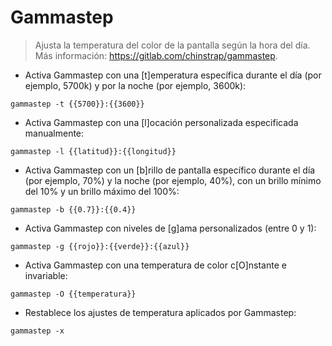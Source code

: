 # Gammastep

> Ajusta la temperatura del color de la pantalla según la hora del día.
> Más información: <https://gitlab.com/chinstrap/gammastep>.

- Activa Gammastep con una [t]emperatura específica durante el día (por ejemplo, 5700k) y por la noche (por ejemplo, 3600k):

`gammastep -t {{5700}}:{{3600}}`

- Activa Gammastep con una [l]ocación personalizada especificada manualmente:

`gammastep -l {{latitud}}:{{longitud}}`

- Activa Gammastep con un [b]rillo de pantalla específico durante el día (por ejemplo, 70%) y la noche (por ejemplo, 40%), con un brillo mínimo del 10% y un brillo máximo del 100%:

`gammastep -b {{0.7}}:{{0.4}}`

- Activa Gammastep con niveles de [g]ama personalizados (entre 0 y 1):

`gammastep -g {{rojo}}:{{verde}}:{{azul}}`

- Activa Gammastep con una temperatura de color c[O]nstante e invariable:

`gammastep -O {{temperatura}}`

- Restablece los ajustes de temperatura aplicados por Gammastep:

`gammastep -x`
